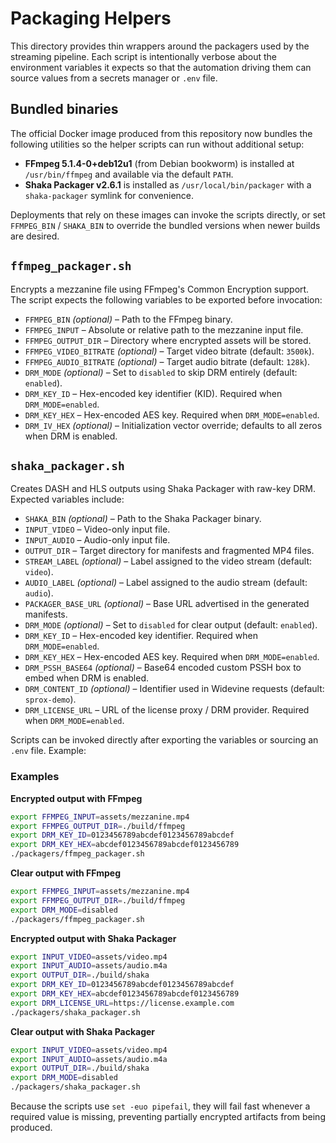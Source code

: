 # Packaging Helpers

This directory provides thin wrappers around the packagers used by the
streaming pipeline. Each script is intentionally verbose about the
environment variables it expects so that the automation driving them can
source values from a secrets manager or `.env` file.

## Bundled binaries

The official Docker image produced from this repository now bundles the
following utilities so the helper scripts can run without additional
setup:

- **FFmpeg 5.1.4-0+deb12u1** (from Debian bookworm) is installed at
  `/usr/bin/ffmpeg` and available via the default `PATH`.
- **Shaka Packager v2.6.1** is installed as `/usr/local/bin/packager` with a
  `shaka-packager` symlink for convenience.

Deployments that rely on these images can invoke the scripts directly, or set
`FFMPEG_BIN` / `SHAKA_BIN` to override the bundled versions when newer builds
are desired.

## `ffmpeg_packager.sh`

Encrypts a mezzanine file using FFmpeg's Common Encryption support. The script
expects the following variables to be exported before invocation:

- `FFMPEG_BIN` *(optional)* – Path to the FFmpeg binary.
- `FFMPEG_INPUT` – Absolute or relative path to the mezzanine input file.
- `FFMPEG_OUTPUT_DIR` – Directory where encrypted assets will be stored.
- `FFMPEG_VIDEO_BITRATE` *(optional)* – Target video bitrate (default: `3500k`).
- `FFMPEG_AUDIO_BITRATE` *(optional)* – Target audio bitrate (default: `128k`).
- `DRM_MODE` *(optional)* – Set to `disabled` to skip DRM entirely (default: `enabled`).
- `DRM_KEY_ID` – Hex-encoded key identifier (KID). Required when `DRM_MODE=enabled`.
- `DRM_KEY_HEX` – Hex-encoded AES key. Required when `DRM_MODE=enabled`.
- `DRM_IV_HEX` *(optional)* – Initialization vector override; defaults to all zeros when DRM is enabled.

## `shaka_packager.sh`

Creates DASH and HLS outputs using Shaka Packager with raw-key DRM. Expected
variables include:

- `SHAKA_BIN` *(optional)* – Path to the Shaka Packager binary.
- `INPUT_VIDEO` – Video-only input file.
- `INPUT_AUDIO` – Audio-only input file.
- `OUTPUT_DIR` – Target directory for manifests and fragmented MP4 files.
- `STREAM_LABEL` *(optional)* – Label assigned to the video stream (default: `video`).
- `AUDIO_LABEL` *(optional)* – Label assigned to the audio stream (default: `audio`).
- `PACKAGER_BASE_URL` *(optional)* – Base URL advertised in the generated manifests.
- `DRM_MODE` *(optional)* – Set to `disabled` for clear output (default: `enabled`).
- `DRM_KEY_ID` – Hex-encoded key identifier. Required when `DRM_MODE=enabled`.
- `DRM_KEY_HEX` – Hex-encoded AES key. Required when `DRM_MODE=enabled`.
- `DRM_PSSH_BASE64` *(optional)* – Base64 encoded custom PSSH box to embed when DRM is enabled.
- `DRM_CONTENT_ID` *(optional)* – Identifier used in Widevine requests (default: `sprox-demo`).
- `DRM_LICENSE_URL` – URL of the license proxy / DRM provider. Required when `DRM_MODE=enabled`.

Scripts can be invoked directly after exporting the variables or sourcing an
`.env` file. Example:

### Examples

**Encrypted output with FFmpeg**

```bash
export FFMPEG_INPUT=assets/mezzanine.mp4
export FFMPEG_OUTPUT_DIR=./build/ffmpeg
export DRM_KEY_ID=0123456789abcdef0123456789abcdef
export DRM_KEY_HEX=abcdef0123456789abcdef0123456789
./packagers/ffmpeg_packager.sh
```

**Clear output with FFmpeg**

```bash
export FFMPEG_INPUT=assets/mezzanine.mp4
export FFMPEG_OUTPUT_DIR=./build/ffmpeg
export DRM_MODE=disabled
./packagers/ffmpeg_packager.sh
```

**Encrypted output with Shaka Packager**

```bash
export INPUT_VIDEO=assets/video.mp4
export INPUT_AUDIO=assets/audio.m4a
export OUTPUT_DIR=./build/shaka
export DRM_KEY_ID=0123456789abcdef0123456789abcdef
export DRM_KEY_HEX=abcdef0123456789abcdef0123456789
export DRM_LICENSE_URL=https://license.example.com
./packagers/shaka_packager.sh
```

**Clear output with Shaka Packager**

```bash
export INPUT_VIDEO=assets/video.mp4
export INPUT_AUDIO=assets/audio.m4a
export OUTPUT_DIR=./build/shaka
export DRM_MODE=disabled
./packagers/shaka_packager.sh
```

Because the scripts use `set -euo pipefail`, they will fail fast whenever a
required value is missing, preventing partially encrypted artifacts from being
produced.
